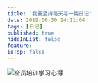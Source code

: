 ```yaml
---
title: '我要坚持每天写一篇日记'
date: 2019-06-30 14:11:04
tags: [日记]
published: true
hideInList: false
feature: 
isTop: false
---
```


<img src="hello-gridea.png" alt="全员培训学习心得" class="img-width">

<!-- more -->
